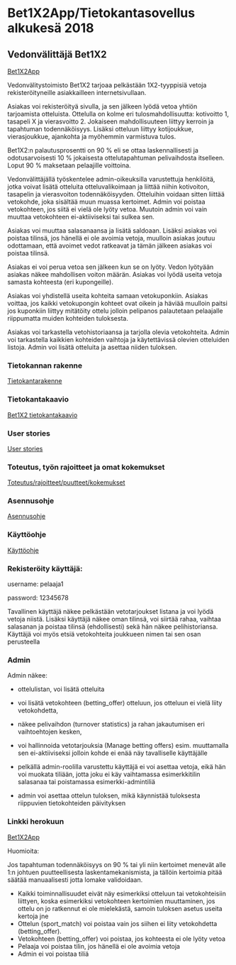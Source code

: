 # Bet1X2App/Tietokantasovellus alkukesä 2018

## Vedonvälittäjä Bet1X2

[Bet1X2App](https://bet1x2-app.herokuapp.com/)

Vedonvälitystoimisto Bet1X2 tarjoaa pelkästään 1X2-tyyppisiä vetoja rekisteröityneille asiakkailleen internetsivullaan.

Asiakas voi rekisteröityä sivulla, ja sen jälkeen lyödä vetoa yhtiön tarjoamista otteluista. Ottelulla on kolme eri tulosmahdollisuutta: kotivoitto 1, tasapeli X ja vierasvoitto 2. Jokaiseen mahdollisuuteen liittyy kerroin ja tapahtuman todennäköisyys. Lisäksi otteluun liittyy kotijoukkue, vierasjoukkue, ajankohta ja myöhemmin varmistuva tulos. 

Bet1X2:n palautusprosentti on 90 % eli se ottaa laskennallisesti ja odotusarvoisesti 10 % jokaisesta ottelutapahtuman pelivaihdosta itselleen. Loput 90 % maksetaan pelaajille voittoina.

Vedonvälittäjällä työskentelee admin-oikeuksilla varustettuja henkilöitä, jotka voivat lisätä otteluita otteluvalikoimaan ja liittää niihin kotivoiton, tasapelin ja vierasvoiton todennäköisyyden. Otteluihin voidaan sitten liittää vetokohde, joka sisältää muun muassa kertoimet. Admin voi poistaa vetokohteen, jos siitä ei vielä ole lyöty vetoa. Muutoin admin voi vain muuttaa vetokohteen ei-aktiiviseksi tai sulkea sen.

Asiakas voi muuttaa salasanaansa ja lisätä saldoaan. Lisäksi asiakas voi poistaa tilinsä, jos hänellä ei ole avoimia vetoja, muulloin asiakas joutuu odottamaan, että avoimet vedot ratkeavat ja tämän jälkeen asiakas voi poistaa tilinsä. 

Asiakas ei voi perua vetoa sen jälkeen kun se on lyöty. Vedon lyötyään asiakas näkee mahdollisen voiton määrän. Asiakas voi lyödä useita vetoja samasta kohteesta (eri kupongeille).

Asiakas voi yhdistellä useita kohteita samaan vetokuponkiin. Asiakas voittaa, jos kaikki vetokupongin kohteet ovat oikein ja häviää muulloin paitsi jos kuponkiin liittyy mitätöity ottelu jolloin pelipanos palautetaan pelaajalle riippumatta muiden kohteiden tuloksesta.

Asiakas voi tarkastella vetohistoriaansa ja tarjolla olevia vetokohteita. Admin voi tarkastella kaikkien kohteiden vaihtoja ja käytettävissä olevien otteluiden listoja. Admin voi lisätä otteluita ja asettaa niiden tuloksen.

### Tietokannan rakenne

[Tietokantarakenne](https://github.com/Jsos17/Vedonlyonti1X2/blob/master/documentation/tietokanta.md)

### Tietokantakaavio

[Bet1X2 tietokantakaavio](https://github.com/Jsos17/Vedonlyonti1X2/blob/master/documentation/Bet1X2_tietokantakaavio.jpg)

### User stories

[User stories](https://github.com/Jsos17/Vedonlyonti1X2/blob/master/documentation/user_stories.md)

### Toteutus, työn rajoitteet ja omat kokemukset

[Toteutus/rajoitteet/puutteet/kokemukset](https://github.com/Jsos17/Vedonlyonti1X2/blob/master/documentation/rajoitteet_kokemukset.md)

### Asennusohje

[Asennusohje](https://github.com/Jsos17/Vedonlyonti1X2/blob/master/documentation/asennusohje.md)

### Käyttöohje

[Käyttöohje](https://github.com/Jsos17/Vedonlyonti1X2/blob/master/documentation/kaytto-ohje.md)

### Rekisteröity käyttäjä:

username: pelaaja1

password: 12345678

Tavallinen käyttäjä näkee pelkästään vetotarjoukset listana ja  voi lyödä vetoja niistä. Lisäksi käyttäjä näkee oman tilinsä, voi siirtää rahaa, vaihtaa salasanan ja poistaa tilinsä (ehdollisesti) sekä hän näkee pelihistoriansa. Käyttäjä voi myös etsiä vetokohteita joukkueen nimen tai sen osan perusteella

### Admin

Admin näkee: 
* ottelulistan, voi lisätä otteluita 

* voi lisätä vetokohteen (betting_offer) otteluun, jos otteluun ei vielä liity vetokohdetta, 

* näkee pelivaihdon (turnover statistics) ja rahan jakautumisen eri vaihtoehtojen kesken, 

* voi hallinnoida vetotarjouksia (Manage betting offers) esim. muuttamalla sen ei-aktiiviseksi jolloin kohde ei enää näy tavalliselle käyttäjälle 

* pelkällä admin-roolilla varustettu käyttäjä ei voi asettaa vetoja, eikä hän voi muokata tiliään, jotta joku ei käy vaihtamassa esimerkkitilin salasanaa tai poistamassa esimerkki-admintiliä

* admin voi asettaa ottelun tuloksen, mikä käynnistää tuloksesta riippuvien tietokohteiden päivityksen

### Linkki herokuun

[Bet1X2App](https://bet1x2-app.herokuapp.com/)

Huomioita:

Jos tapahtuman todennäköisyys on 90 % tai yli niin kertoimet menevät alle 1:n johtuen puutteellisesta laskentamekanismista, ja tällöin kertoimia pitää säätää manuaalisesti jotta lomake validoidaan. 

* Kaikki toiminnallisuudet eivät näy esimerkiksi otteluun tai vetokohteisiin liittyen, koska esimerkiksi vetokohteen kertoimien muuttaminen, jos ottelu on jo ratkennut ei ole mielekästä, samoin tuloksen asetus useita kertoja jne
* Ottelun (sport_match) voi poistaa vain jos siihen ei liity vetokohdetta (betting_offer).
* Vetokohteen (betting_offer) voi poistaa, jos kohteesta ei ole lyöty vetoa
* Pelaaja voi poistaa tilin, jos hänellä ei ole avoimia vetoja
* Admin ei voi poistaa tiliä

